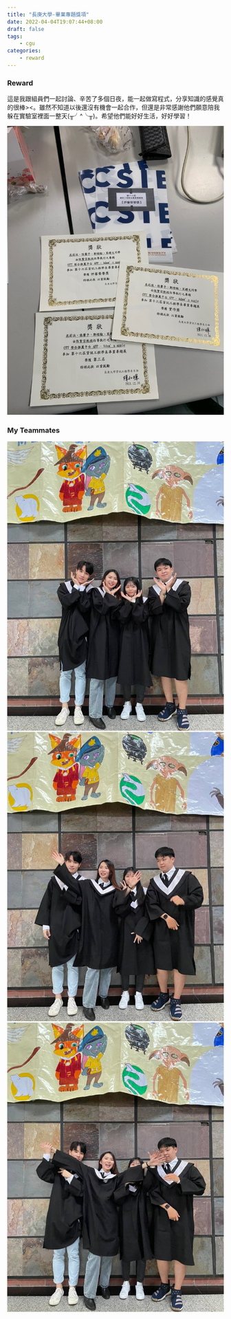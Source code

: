 ```yaml
---
title: "長庚大學-畢業專題獎項"
date: 2022-04-04T19:07:44+08:00
draft: false
tags:
    - cgu
categories:
    - reward
---
```

### Reward
這是我跟組員們一起討論、辛苦了多個日夜，能一起做寫程式，分享知識的感覺真的很棒><。雖然不知道以後還沒有機會一起合作，但還是非常感謝他們願意陪我躲在實驗室裡面一整天(╥╯^╰╥)。希望他們能好好生活，好好學習！

![reward](/imgs-custom/cgu-reward.jpg)

### My Teammates
![photo1](/imgs-custom/team-ph1.jpg)
![photo2](/imgs-custom/team-ph2.jpg)
![photo3](/imgs-custom/team-ph3.jpg)